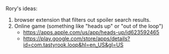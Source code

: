 Rory's ideas:
1.  browser extension that filters out spoiler search results.
2.  Online game (something like "heads up" or "out of the loop")
	- https://apps.apple.com/us/app/heads-up/id623592465
	- https://play.google.com/store/apps/details?id=com.tastyrook.loop&hl=en_US&gl=US